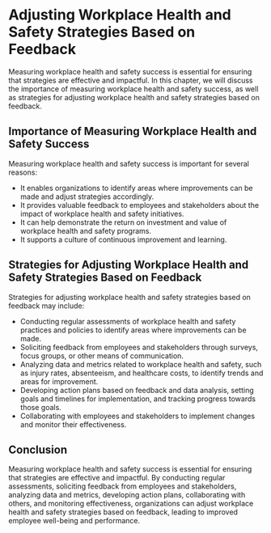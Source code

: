 Adjusting Workplace Health and Safety Strategies Based on Feedback
============================================================================================================================

Measuring workplace health and safety success is essential for ensuring that strategies are effective and impactful. In this chapter, we will discuss the importance of measuring workplace health and safety success, as well as strategies for adjusting workplace health and safety strategies based on feedback.

Importance of Measuring Workplace Health and Safety Success
-----------------------------------------------------------

Measuring workplace health and safety success is important for several reasons:

* It enables organizations to identify areas where improvements can be made and adjust strategies accordingly.
* It provides valuable feedback to employees and stakeholders about the impact of workplace health and safety initiatives.
* It can help demonstrate the return on investment and value of workplace health and safety programs.
* It supports a culture of continuous improvement and learning.

Strategies for Adjusting Workplace Health and Safety Strategies Based on Feedback
---------------------------------------------------------------------------------

Strategies for adjusting workplace health and safety strategies based on feedback may include:

* Conducting regular assessments of workplace health and safety practices and policies to identify areas where improvements can be made.
* Soliciting feedback from employees and stakeholders through surveys, focus groups, or other means of communication.
* Analyzing data and metrics related to workplace health and safety, such as injury rates, absenteeism, and healthcare costs, to identify trends and areas for improvement.
* Developing action plans based on feedback and data analysis, setting goals and timelines for implementation, and tracking progress towards those goals.
* Collaborating with employees and stakeholders to implement changes and monitor their effectiveness.

Conclusion
----------

Measuring workplace health and safety success is essential for ensuring that strategies are effective and impactful. By conducting regular assessments, soliciting feedback from employees and stakeholders, analyzing data and metrics, developing action plans, collaborating with others, and monitoring effectiveness, organizations can adjust workplace health and safety strategies based on feedback, leading to improved employee well-being and performance.
